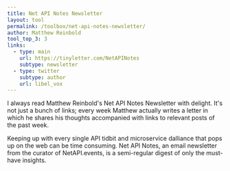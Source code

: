 ```yaml
---
title: Net API Notes Newsletter
layout: tool
permalink: /toolbox/net-api-notes-newsletter/
author: Matthew Reinbold
tool_top_3: 3
links:
  - type: main
    url: https://tinyletter.com/NetAPINotes
    subtype: newsletter
  - type: twitter
    subtype: author
    url: libel_vox
---
```

I always read Matthew Reinbold's Net API Notes Newsletter with delight. It's not just a bunch of links; every week Matthew actually writes a letter in which he shares his thoughts accompanied with links to relevant posts of the past week.
<!--more-->
Keeping up with every single API tidbit and microservice dalliance that pops up on the web can be time consuming. Net API Notes, an email newsletter from the curator of NetAPI.events, is a semi-regular digest of only the must-have insights.
